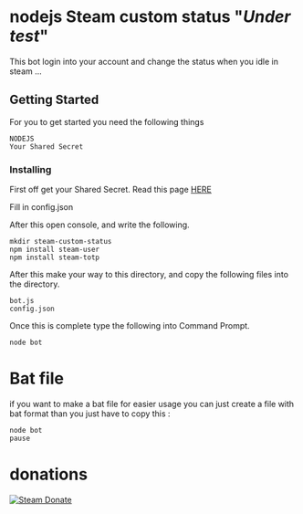 # nodejs Steam custom status "*Under test*"

This bot login into your account and change the status when you idle in steam ...



## Getting Started
For you to get started you need the following things
```
NODEJS
Your Shared Secret
```

### Installing

First off get your  Shared Secret. Read this page [HERE](https://github.com/SteamTimeIdler/stidler/wiki/Getting-your-%27shared_secret%27-code-for-use-with-Auto-Restarter-on-Mobile-Authentication)

Fill in config.json

After this open console, and write the following.
```
mkdir steam-custom-status
npm install steam-user
npm install steam-totp
```

After this make your way to this directory, and copy the following files into the directory.
```
bot.js
config.json
```

Once this is complete type the following into Command Prompt.


```
node bot
```

# Bat file 
if you want to make a bat file for easier usage you can just create a file with bat format than you just have to copy this :
```
node bot
pause
```



# donations

[![Steam Donate][steam-img]][steam-url]

<!-- Badge URLs -->

[steam-img]:  https://img.shields.io/badge/donate-Steam-lightgrey.svg?style=flat-square
[steam-url]:  https://steamcommunity.com/tradeoffer/new/?partner=953292535&token=YqArtQDn
